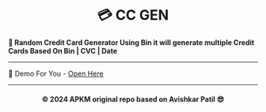 <h1 align='center'>💳 CC GEN</h1>

<b>💞 Random Credit Card Generator Using Bin it will generate multiple Credit Cards Based On Bin | CVC | Date </b>

***

🍃 Demo For You - [Open Here](https://ccgen.apkmodded.click)

---

<h4 align='center'> © 2024 APKM original repo based on Avishkar Patil 😎 <h4>
